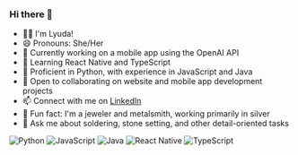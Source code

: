 ### Hi there 👋

- 👩🏻 I'm Lyuda!
- 😄 Pronouns: She/Her
- 🔭 Currently working on a mobile app using the OpenAI API
- 🌱 Learning React Native and TypeScript
- 🐍 Proficient in Python, with experience in JavaScript and Java
- 👯 Open to collaborating on website and mobile app development projects
- 📫 Connect with me on [LinkedIn](https://www.linkedin.com/in/lyuda-kim)
- 🔨 Fun fact: I'm a jeweler and metalsmith, working primarily in silver
- 💬 Ask me about soldering, stone setting, and other detail-oriented tasks


<!-- TECHNOLOGY BADGES -->
![Python](https://img.shields.io/badge/Python-Proficient-informational?style=flat&logo=python&logoColor=white&color=blue)
![JavaScript](https://img.shields.io/badge/JavaScript-Experienced-informational?style=flat&logo=javascript&logoColor=white&color=yellow)
![Java](https://img.shields.io/badge/Java-Experienced-informational?style=flat&logo=java&logoColor=white&color=orange)
![React Native](https://img.shields.io/badge/React%20Native-Learning-informational?style=flat&logo=react&logoColor=white&color=green)
![TypeScript](https://img.shields.io/badge/TypeScript-Learning-informational?style=flat&logo=typescript&logoColor=white&color=blue)
